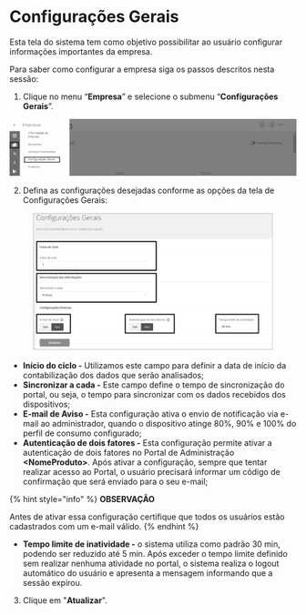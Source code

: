 # Configurações Gerais

Esta tela do sistema tem como objetivo possibilitar ao usuário configurar informações importantes da empresa.

Para saber como configurar a empresa siga os passos descritos nesta sessão:

1. Clique no menu “**Empresa**” e selecione o submenu “**Configurações Gerais**”.

![](<../../../.gitbook/assets/0 (18).png>)

2. Defina as configurações desejadas conforme as opções da tela de Configurações Gerais:&#x20;

<figure><img src="../../../.gitbook/assets/Captura de pantalla 2024-03-07 a la(s) 17.00.41.png" alt=""><figcaption></figcaption></figure>

* **Início do ciclo -** Utilizamos este campo para definir a data de início da contabilização dos dados que serão analisados;
* **Sincronizar a cada -** Este campo define o tempo de sincronização do portal, ou seja, o tempo para sincronizar com os dados recebidos dos dispositivos;
* **E-mail de Aviso -** Esta configuração ativa o envio de notificação via e-mail ao administrador, quando o dispositivo atinge 80%, 90% e 100% do perfil de consumo configurado;
* **Autenticação de dois fatores -** Esta configuração permite ativar a autenticação de dois fatores no Portal de Administração  **\<NomeProduto>**.  Após ativar a configuração, sempre que tentar realizar acesso ao Portal, o usuário precisará informar um código de confirmação que será enviado para o seu e-mail;

{% hint style="info" %}
**OBSERVAÇÃO**

Antes de ativar essa configuração certifique que todos os usuários estão cadastrados com um e-mail válido.&#x20;
{% endhint %}

* **Tempo limite de inatividade -** o sistema utiliza como padrão 30 min, podendo ser reduzido até 5 min. Após exceder o tempo limite definido sem realizar nenhuma atividade no portal, o sistema realiza o logout automático do usuário e  apresenta a mensagem informando que a sessão expirou.

3. Clique em "**Atualizar**".
